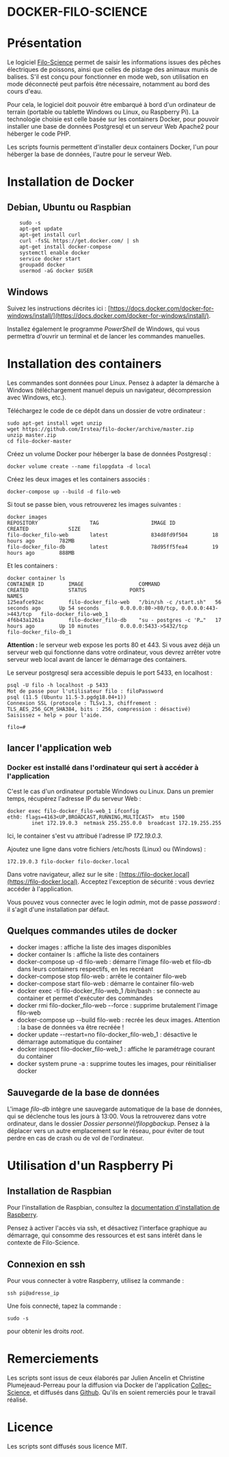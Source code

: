 DOCKER-FILO-SCIENCE
==================
# Présentation

Le logiciel [Filo-Science](https://github.com/Irstea/filo-science) permet de saisir les informations issues des pêches électriques de poissons, ainsi que celles de pistage des animaux munis de balises. S'il est conçu pour fonctionner en mode web, son utilisation en mode déconnecté peut parfois être nécessaire, notamment au bord des cours d'eau.

Pour cela, le logiciel doit pouvoir être embarqué à bord d'un ordinateur de terrain (portable ou tablette Windows ou Linux, ou Raspberry Pi). La technologie choisie est celle basée sur les containers Docker, pour pouvoir installer une base de données Postgresql et un serveur Web Apache2 pour héberger le code PHP.

Les scripts fournis permettent d'installer deux containers Docker, l'un pour héberger la base de données, l'autre pour le serveur Web.

# Installation de Docker
## Debian, Ubuntu ou Raspbian

```
    sudo -s
    apt-get update
    apt-get install curl
    curl -fsSL https://get.docker.com/ | sh
    apt-get install docker-compose
    systemctl enable docker
    service docker start
    groupadd docker
    usermod -aG docker $USER
```
## Windows
Suivez les instructions décrites ici : [https://docs.docker.com/docker-for-windows/install/](https://docs.docker.com/docker-for-windows/install/).

Installez également le programme *PowerShell* de Windows, qui vous permettra d'ouvrir un terminal et de lancer les commandes manuelles.

# Installation des containers
Les commandes sont données pour Linux. Pensez à adapter la démarche à Windows (téléchargement manuel depuis un navigateur, décompression avec Windows, etc.).

Téléchargez le code de ce dépôt dans un dossier de votre ordinateur :
```
sudo apt-get install wget unzip
wget https://github.com/Irstea/filo-docker/archive/master.zip
unzip master.zip
cd filo-docker-master
```
Créez un volume Docker pour héberger la base de données Postgresql :
```
docker volume create --name filopgdata -d local
```
Créez les deux images et les containers associés :
```
docker-compose up --build -d filo-web
```
Si tout se passe bien, vous retrouverez les images suivantes :
```
docker images
REPOSITORY                 TAG                 IMAGE ID            CREATED             SIZE
filo-docker_filo-web       latest              834d8fd9f504        18 hours ago        782MB
filo-docker_filo-db        latest              78d95ff5fea4        19 hours ago        888MB
```

Et les containers :
```
docker container ls
CONTAINER ID        IMAGE                  COMMAND                  CREATED             STATUS              PORTS                                      NAMES
125eafce92ac        filo-docker_filo-web   "/bin/sh -c /start.sh"   56 seconds ago      Up 54 seconds       0.0.0.0:80->80/tcp, 0.0.0.0:443->443/tcp   filo-docker_filo-web_1
4f6b43a1261a        filo-docker_filo-db    "su - postgres -c 'P…"   17 hours ago        Up 10 minutes       0.0.0.0:5433->5432/tcp                     filo-docker_filo-db_1
```

**Attention :** le serveur web expose les ports 80 et 443. Si vous avez déjà un serveur web qui fonctionne dans votre ordinateur, vous devrez arrêter votre serveur web local avant de lancer le démarrage des containers.

Le serveur postgresql sera accessible depuis le port 5433, en localhost :
```
psql -U filo -h localhost -p 5433
Mot de passe pour l'utilisateur filo : filoPassword
psql (11.5 (Ubuntu 11.5-3.pgdg18.04+1))
Connexion SSL (protocole : TLSv1.3, chiffrement : TLS_AES_256_GCM_SHA384, bits : 256, compression : désactivé)
Saisissez « help » pour l'aide.

filo=#
```
## lancer l'application web
### Docker est installé dans l'ordinateur qui sert à accéder à l'application
C'est le cas d'un ordinateur portable Windows ou Linux. Dans un premier temps, récupérez l'adresse IP du serveur Web :
```
docker exec filo-docker_filo-web_1 ifconfig
eth0: flags=4163<UP,BROADCAST,RUNNING,MULTICAST>  mtu 1500
        inet 172.19.0.3  netmask 255.255.0.0  broadcast 172.19.255.255
```
Ici, le container s'est vu attribué l'adresse IP *172.19.0.3*.

Ajoutez une ligne dans votre fichiers /etc/hosts (Linux) ou    (Windows) :
```
172.19.0.3 filo-docker filo-docker.local
```
Dans votre navigateur, allez sur le site : [https://filo-docker.local](https://filo-docker.local). Acceptez l'exception de sécurité : vous devriez accéder à l'application.

Vous pouvez vous connecter avec le login *admin*, mot de passe *password* : il s'agit d'une installation par défaut.

## Quelques commandes utiles de docker

* docker images : affiche la liste des images disponibles
* docker container ls : affiche la liste des containers
* docker-compose up -d filo-web : démarre l'image filo-web et filo-db dans leurs containers respectifs, en les recréant
* docker-compose stop filo-web : arrête le container filo-web
* docker-compose start filo-web : démarre le container filo-web
* docker exec -ti filo-docker_filo-web_1 /bin/bash : se connecte au container et permet d'exécuter des commandes
* docker rmi filo-docker_filo-web --force : supprime brutalement l'image filo-web
* docker-compose up --build filo-web : recrée les deux images. Attention : la base de données va être recréée !
* docker update --restart=no filo-docker_filo-web_1 : désactive le démarrage automatique du container
* docker inspect filo-docker_filo-web_1 : affiche le paramétrage courant du container
* docker system prune -a : supprime toutes les images, pour réinitialiser docker

## Sauvegarde de la base de données
L'image *filo-db* intègre une sauvegarde automatique de la base de données, qui se déclenche tous les jours à 13:00. Vous la retrouverez dans votre ordinateur, dans le dossier *Dossier personnel/filopgbackup*. Pensez à la déplacer vers un autre emplacement sur le réseau, pour éviter de tout perdre en cas de crash ou de vol de l'ordinateur.


# Utilisation d'un Raspberry Pi
## Installation de Raspbian

Pour l'installation de Raspbian, consultez la [documentation d'installation de Raspberry](https://www.raspberrypi.org/documentation/).

Pensez à activer l'accès via ssh, et désactivez l'interface graphique au démarrage, qui consomme des ressources et est sans intérêt dans le contexte de Filo-Science.

## Connexion en ssh
Pour vous connecter à votre Raspberry, utilisez la commande :
```
ssh pi@adresse_ip
```
Une fois connecté, tapez la commande :
```
sudo -s
```
pour obtenir les droits *root*.

# Remerciements

Les scripts sont issus de ceux élaborés par Julien Ancelin et Christine Plumejeaud-Perreau pour la diffusion via Docker de l'application [Collec-Science](https://github.com/Irstea/collec), et diffusés dans [Github](https://github.com/jancelin/docker-collec). Qu'ils en soient remerciés pour le travail réalisé.

# Licence

Les scripts sont diffusés sous licence MIT.